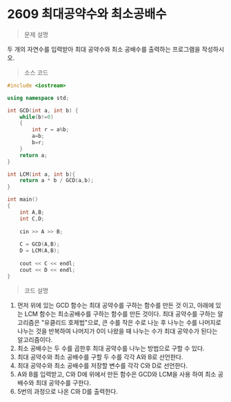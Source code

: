 # 2609 최대공약수와 최소공배수

> 문제 설명

두 개의 자연수를 입력받아 최대 공약수와 최소 공배수를 출력하는 프로그램을 작성하시오.

> 소스 코드

```c++
#include <iostream>

using namespace std;

int GCD(int a, int b) {
    while(b!=0)
    {
        int r = a%b;
        a=b;
        b=r;
    }
    return a;
}

int LCM(int a, int b){
    return a * b / GCD(a,b);
}

int main()
{
    int A,B;
    int C,D;
    
    cin >> A >> B;
    
    C = GCD(A,B);
    D = LCM(A,B);    
    
    cout << C << endl;
    cout << D << endl;
}
```

> 코드 설명

1. 먼저 위에 있는 GCD 함수는 최대 공약수를 구하는 함수를 만든 것 이고, 아래에 있는 LCM 함수는 최소공배수를 구하는 함수를 만든 것이다. 최대 공약수를 구하는 알고리즘은 "유클리드 호제법"으로, 큰 수를 작은 수로 나눈 후 나누는 수를 나머지로 나누는 것을 반복하여 나머지가 0이 나왔을 때 나누는 수가 최대 공약수가 된다는 알고리즘이다.
2. 최소 공배수는 두 수를 곱한후 최대 공약수를 나누는 방법으로 구할 수 있다.
3. 최대 공약수와 최소 공배수를 구할 두 수를 각각 A와 B로 선언한다.
4. 최대 공약수와 최소 공배수를 저장할 변수를 각각 C와 D로 선언한다.
5. A와 B를 입력받고, C와 D에 위에서 만든 함수은 GCD와 LCM을 사용 하여 최소 공배수와 최대 공약수를 구한다.
6. 5번의 과정으로 나온 C와 D를 출력한다.